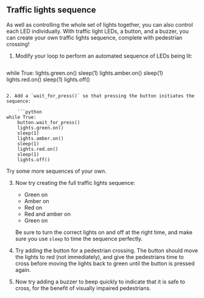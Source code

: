 ## Traffic lights sequence

As well as controlling the whole set of lights together, you can also control each LED individually. With traffic light LEDs, a button, and a buzzer, you can create your own traffic lights sequence, complete with pedestrian crossing!

1. Modify your loop to perform an automated sequence of LEDs being lit:
    
    ```python
while True:
    lights.green.on()
    sleep(1)
    lights.amber.on()
    sleep(1)
    lights.red.on()
    sleep(1)
    lights.off()
```

2. Add a `wait_for_press()` so that pressing the button initiates the sequence:
    
    ```python
while True:
    button.wait_for_press()
    lights.green.on()
    sleep(1)
    lights.amber.on()
    sleep(1)
    lights.red.on()
    sleep(1)
    lights.off()
```

Try some more sequences of your own.

3. Now try creating the full traffic lights sequence:
    
    - Green on
    - Amber on
    - Red on
    - Red and amber on
    - Green on
    
    Be sure to turn the correct lights on and off at the right time, and make sure you use `sleep` to time the sequence perfectly.

4. Try adding the button for a pedestrian crossing. The button should move the lights to red (not immediately), and give the pedestrians time to cross before moving the lights back to green until the button is pressed again.

5. Now try adding a buzzer to beep quickly to indicate that it is safe to cross, for the benefit of visually impaired pedestrians.